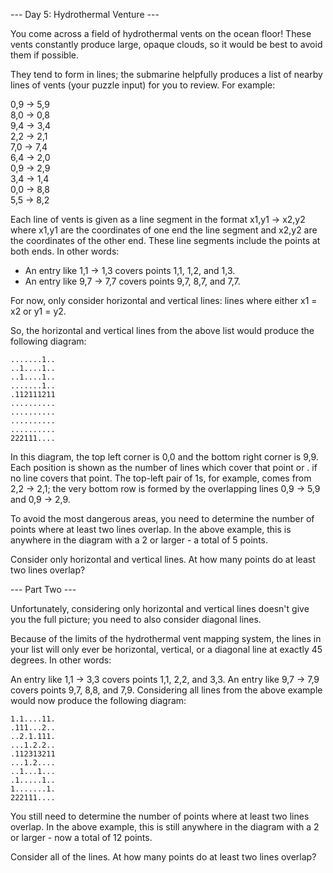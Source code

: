 --- Day 5: Hydrothermal Venture --- 

You come across a field of hydrothermal vents on the ocean floor! These vents
constantly produce large, opaque clouds, so it would be best to avoid them if possible.

They tend to form in lines; the submarine helpfully produces a list of nearby lines of vents (your puzzle input) for you
to review. For example:

0,9 -> 5,9\
8,0 -> 0,8\
9,4 -> 3,4\
2,2 -> 2,1 \
7,0 -> 7,4 \
6,4 -> 2,0 \
0,9 -> 2,9 \
3,4 -> 1,4\
0,0 -> 8,8\
5,5 -> 8,2

Each line of vents is given as a line segment in the format x1,y1 -> x2,y2 where x1,y1 are the coordinates of one end the line
segment and x2,y2 are the coordinates of the other end. These line segments include the points at both ends. In other
words:

- An entry like 1,1 -> 1,3 covers points 1,1, 1,2, and 1,3.
- An entry like 9,7 -> 7,7 covers points 9,7, 8,7, and 7,7.

For now, only consider horizontal and vertical lines: lines where either x1 = x2 or y1 = y2.

So, the horizontal and vertical lines from the above list would produce the following diagram:

`.......1..`\
`..1....1..`\
`..1....1..`\
`.......1..`\
`.112111211`\
`..........`\
`..........`\
`..........`\
`..........`\
`222111....`

In this diagram, the top left corner is 0,0 and the bottom right corner is 9,9. Each position is shown as the number of lines
which cover that point or . if no line covers that point. The top-left pair of 1s, for example, comes from 2,2 -> 2,1;
the very bottom row is formed by the overlapping lines 0,9 -> 5,9 and 0,9 -> 2,9.

To avoid the most dangerous areas, you need to determine the number of points where at least two lines overlap. In the
above example, this is anywhere in the diagram with a 2 or larger - a total of 5 points.

Consider only horizontal and vertical lines. At how many points do at least two lines overlap?

--- Part Two ---

Unfortunately, considering only horizontal and vertical lines doesn't give you the full picture; you
need to also consider diagonal lines.

Because of the limits of the hydrothermal vent mapping system, the lines in your list will only ever be horizontal,
vertical, or a diagonal line at exactly 45 degrees. In other words:

An entry like 1,1 -> 3,3 covers points 1,1, 2,2, and 3,3. An entry like 9,7 -> 7,9 covers points 9,7, 8,8, and 7,9.
Considering all lines from the above example would now produce the following diagram:

`1.1....11.`\
`.111...2..`\
`..2.1.111.`\
`...1.2.2..`\
`.112313211`\
`...1.2....`\
`..1...1...`\
`.1.....1..`\
`1.......1.`\
`222111....`

You still need to determine the number of points where at least two lines overlap. In the above example, this is still anywhere in
the diagram with a 2 or larger - now a total of 12 points.

Consider all of the lines. At how many points do at least two lines overlap?
